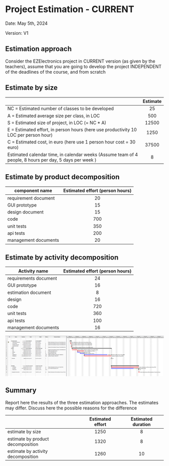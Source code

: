 # Project Estimation - CURRENT

Date: May 5th, 2024

Version: V1

## Estimation approach

Consider the EZElectronics  project in CURRENT version (as given by the teachers), assume that you are going to develop the project INDEPENDENT of the deadlines of the course, and from scratch

## Estimate by size

|                                                                                                         | Estimate |
| ------------------------------------------------------------------------------------------------------- | :------: |
| NC =  Estimated number of classes to be developed                                                       |    25    |
| A = Estimated average size per class, in LOC                                                            |   500    |
| S = Estimated size of project, in LOC (= NC * A)                                                        |  12500   |
| E = Estimated effort, in person hours (here use productivity 10 LOC per person hour)                    |   1250   |
| C = Estimated cost, in euro (here use 1 person hour cost = 30 euro)                                     |  37500   |
| Estimated calendar time, in calendar weeks (Assume team of 4 people, 8 hours per day, 5 days per week ) |    8     |

## Estimate by product decomposition

| component name       | Estimated effort (person hours) |
| -------------------- | :-----------------------------: |
| requirement document |               20                |
| GUI prototype        |               15                |
| design document      |               15                |
| code                 |               700               |
| unit tests           |               350               |
| api tests            |               200               |
| management documents |               20                |

## Estimate by activity decomposition

| Activity name         | Estimated effort (person hours) |
| --------------------- | :-----------------------------: |
| requirements document |               24                |
| GUI prototype         |               16                |
| estimation document   |                8                |
| design                |               16                |
| code                  |               720               |
| unit tests            |               360               |
| api tests             |               100               |
| management documents  |               16                |

![Gantt chart](assets/estimation_v1/estimation_v1.png)

## Summary

Report here the results of the three estimation approaches. The  estimates may differ. Discuss here the possible reasons for the difference

|                                    | Estimated effort | Estimated duration |
| ---------------------------------- | :--------------: | :----------------: |
| estimate by size                   |       1250       |         8          |
| estimate by product decomposition  |       1320       |         8          |
| estimate by activity decomposition |       1260       |         10         |
